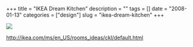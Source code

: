 +++
title = "IKEA Dream Kitchen"
description = ""
tags = []
date = "2008-01-13"
categories = ["design"]
slug = "ikea-dream-kitchen"
+++


 

  <div id="screens-thumbs" class="clearfix">
    <div class="txt-center" id="design-submission"><a href="http://ikea.com/ms/en_US/rooms_ideas/ckl/default.html"><img id='bluga-thumbnail-1145' class='bluga-thumbnail large' src='//media.konigi.com/bluga/
wt47f2822f06eae_0.jpg'/></a></div>  
  </div>   
<p><a href="http://ikea.com/ms/en_US/rooms_ideas/ckl/default.html">http://ikea.com/ms/en_US/rooms_ideas/ckl/default.html</a></p>




